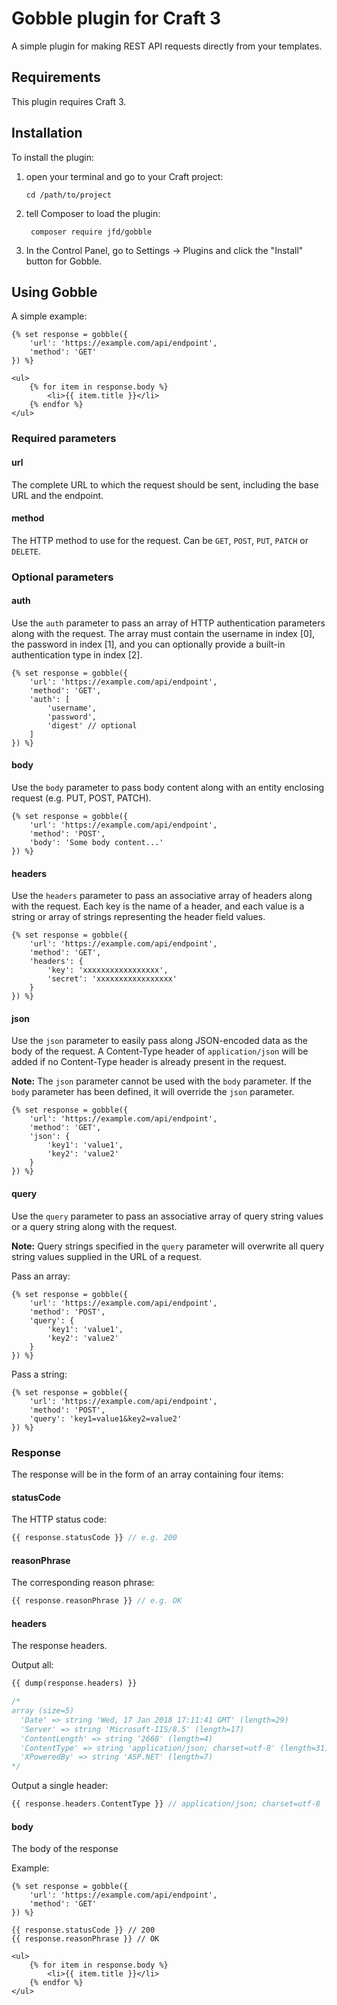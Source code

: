 # Gobble plugin for Craft 3

A simple plugin for making REST API requests directly from your templates.



## Requirements

This plugin requires Craft 3.



## Installation

To install the plugin:

1. open your terminal and go to your Craft project:

   `cd /path/to/project`

2. tell Composer to load the plugin:

   ```
    composer require jfd/gobble
   ```

3. In the Control Panel, go to Settings → Plugins and click the "Install" button for Gobble.

## Using Gobble

A simple example:

```twig
{% set response = gobble({
    'url': 'https://example.com/api/endpoint',
    'method': 'GET'
}) %}

<ul>
    {% for item in response.body %}
        <li>{{ item.title }}</li>
    {% endfor %}
</ul>
```



### Required parameters

#### url

The complete URL to which the request should be sent, including the base URL and the endpoint.

#### method

The HTTP method to use for the request. Can be `GET`, `POST`, `PUT`, `PATCH` or `DELETE`.



### Optional parameters

#### auth

Use the `auth` parameter to pass an array of HTTP authentication parameters along with the request. The array must contain the username in index [0], the password in index [1], and you can optionally provide a built-in authentication type in index [2].

```twig
{% set response = gobble({
    'url': 'https://example.com/api/endpoint',
    'method': 'GET',
    'auth': [
        'username',
        'password',
        'digest' // optional
    ]
}) %}
```

#### body

Use the `body` parameter to pass body content along with an entity enclosing request (e.g. PUT, POST, PATCH).

```twig
{% set response = gobble({
    'url': 'https://example.com/api/endpoint',
    'method': 'POST',
    'body': 'Some body content...'
}) %}
```

#### headers

Use the `headers` parameter to pass an associative array of headers along with the request. Each key is the
name of a header, and each value is a string or array of strings representing the header field values.

```twig
{% set response = gobble({
    'url': 'https://example.com/api/endpoint',
    'method': 'GET',
    'headers': {
        'key': 'xxxxxxxxxxxxxxxxx',
        'secret': 'xxxxxxxxxxxxxxxxx'
    }
}) %}
```

#### json

Use the `json` parameter to easily pass along JSON-encoded data as the body of the request. A Content-Type header of `application/json` will be added if no Content-Type header is already present in the request.

**Note:** The `json` parameter cannot be used with the `body` parameter. If the `body` parameter has been defined, it will override the `json` parameter.

```twig
{% set response = gobble({
    'url': 'https://example.com/api/endpoint',
    'method': 'GET',
    'json': {
        'key1': 'value1',
        'key2': 'value2'
    }
}) %}
```

#### query

Use the `query` parameter to pass an associative array of query string values or a query string along with the request.

**Note:** Query strings specified in the `query` parameter will overwrite all query string values supplied in the URL of a request.

Pass an array:

```twig
{% set response = gobble({
    'url': 'https://example.com/api/endpoint',
    'method': 'POST',
    'query': {
        'key1': 'value1',
        'key2': 'value2'
    }
}) %}
```

Pass a string:

```twig
{% set response = gobble({
    'url': 'https://example.com/api/endpoint',
    'method': 'POST',
    'query': 'key1=value1&key2=value2'
}) %}
```



### Response

The response will be in the form of an array containing four items:

#### statusCode

The HTTP status code:

```php
{{ response.statusCode }} // e.g. 200
```

#### reasonPhrase

The corresponding reason phrase:

```php
{{ response.reasonPhrase }} // e.g. OK
```

#### headers

The response headers.

Output all:

```php
{{ dump(response.headers) }}

/*
array (size=5)
  'Date' => string 'Wed, 17 Jan 2018 17:11:41 GMT' (length=29)
  'Server' => string 'Microsoft-IIS/8.5' (length=17)
  'ContentLength' => string '2668' (length=4)
  'ContentType' => string 'application/json; charset=utf-8' (length=31)
  'XPoweredBy' => string 'ASP.NET' (length=7)
*/
```

Output a single header:

```php
{{ response.headers.ContentType }} // application/json; charset=utf-8
```

#### body

The body of the response

Example:

```twig
{% set response = gobble({
    'url': 'https://example.com/api/endpoint',
    'method': 'GET'
}) %}

{{ response.statusCode }} // 200
{{ response.reasonPhrase }} // OK

<ul>
    {% for item in response.body %}
        <li>{{ item.title }}</li>
    {% endfor %}
</ul>
```

